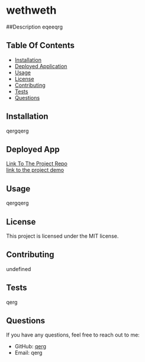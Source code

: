 # wethweth
##Description
eqeeqrg

## Table Of Contents
- [Installation](#installation)
- [Deployed Application](#deployedApp)
- [Usage](#usage)
- [License](#license)
- [Contributing](#contributing)
- [Tests](#tests)
- [Questions](#questions)

## Installation
qergqerg

##  Deployed App
[Link To The Project Repo](https://github.com/undefined)
<br>
[link to the project demo](https://something...)


## Usage 
qergqerg

## License 
This project is licensed under the MIT license. 

## Contributing  
undefined

## Tests
qerg

## Questions
If you have any questions, feel free to reach out to me:
- GitHub: [qerg](https://github.com/qerg)
- Email: qerg
